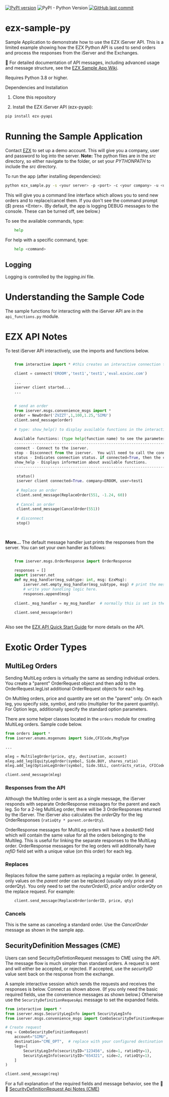 [![PyPI version](https://badge.fury.io/py/ezx-pyapi.svg)](https://badge.fury.io/py/ezx-pyapi)
![PyPI - Python Version](https://img.shields.io/pypi/pyversions/ezx-pyapi)
[![GitHub last commit](https://img.shields.io/github/last-commit/EZXInc/ezx-sample-py)](https://github.com/EZXInc/ezx-sample-py)

# ezx-sample-py

Sample Application to demonstrate how to use the EZX iServer API. This is a limited example showing how the EZX Python API is used to send orders and process the responses from the iServer and the Exchanges.

📘 For detailed documentation of API messages, including advanced usage and message structure, see the [EZX Sample App Wiki](https://github.com/EZXInc/ezx-sample-py/wiki).


Requires Python 3.8 or higher.

Dependencies and Installation

1. Clone this repository

2. Install the EZX iServer API (ezx-pyapi):
```python
pip install ezx-pyapi
```


# Running the Sample Application

Contact [EZX](http://www.ezxinc.com/) to set up a demo account. This will give you a company, user and password to log into the server.  **Note:** The python files are in the *src* directory, so either navigate to the folder, or set your *PYTHONPATH* to include the *src* directory.

To run the app (after installing dependencies): 


```bash
python ezx_sample.py -s <your server> -p <port> -c <your company> -u <user> -pw <password>  
```

This will give you a command line interface which allows you to send new orders and to replace/cancel them.  If you don't see the command prompt (*$*) press &lt;Enter&gt;. (By default, the app is logging DEBUG messages to the console.  These can be turned off, see below.)

To see the available commands, type:

```bash
	help
```
For help with a specific command, type:

```bash
	help <command>
```

## Logging

Logging is controlled by the *logging.ini* file. 




# Understanding the Sample Code

The sample functions for interacting with the iServer API are in the `api_functions.py` module.  



# EZX API Notes


To test iServer API interactively, use the imports and functions below.


```python

	from interactive import * #this creates an interactive connection to the iserver

	client = connect('EROOM','test1','test1','eval.ezxinc.com')

	...
	iserver client started...
	...
	
	
	# send an order
	from iserver.msgs.convenience_msgs import *
	order = NewOrder('ZVZZT',1,100,1.25,'SIMU')
	client.send_message(order)
	
	# type: show_help() to display available functions in the interactive environment
	
	Available functions: (type help(function name) to see the parameters for the function.):
	----------------------------------------------------------------------------------------
	connect - Connect to the iserver.
	stop - Disconnect from the iserver.  You will need to call the connect method again to reconnect.
	status - Indicates connection status. if connected=True, then the client is logged in to the iserver.
	show_help - Displays information about available functions.
	----------------------------------------------------------------------------------------
	
	 status()
	 iserver client connected=True. company=EROOM, user=test1
	 
	 # Replace an order
	 client.send_message(ReplaceOrder(551, -1.24, 60))
	 
	 # Cancel an order
	 client.send_message(CancelOrder(551))
	 
	 # disconnect
	 stop()
	 
	
```

**More...**
The default message handler just prints the responses from the server.  You can set your own handler as follows:

```python

	from iserver.msgs.OrderResponse import OrderResponse
	
	responses = []
	import iserver.net
	def my_msg_handler(msg_subtype: int, msg: EzxMsg):
		iserver.net.empty_msg_handler(msg_subtype, msg) # print the message
		# write your handling logic here.
		responses.append(msg)
		
	client._msg_handler = my_msg_handler  # normally this is set in the ApiClient constructor
	
	client.send_message(order)
			
```

Also see the [EZX API Quick Start Guide](https://docs.google.com/document/d/1VcAYjFDZfIbQCVmVN4CZ_U6d3O3dHbnFNuiIBec8L3M) for more details on the API.

# Exotic Order Types
## MultiLeg Orders
Sending MultiLeg orders is virtually the same as sending individual orders.  You create a "parent" OrderRequest object and then add to the OrderRequest.legList additional OrderRequest objects for each leg.

On Multileg orders, price and quantity are set on the "parent" only. On each leg, you specify side, symbol, and ratio (multiplier for the parent quantity).  For Option legs, additionally specify the standard option parameters.

There are some helper classes located in the `orders` module for creating MultiLeg orders.  Sample code below.

```python
from orders import *
from iserver.enums.msgenums import Side,CFICode,MsgType

...

mleg = MultilegOrder(price, qty, destination, account)
mleg.add_leg(EquityLegOrder(symbol, Side.BUY, shares_ratio)
mleg.add_leg(OptionLegOrder(symbol, Side.SELL, contracts_ratio, CFICode.OPTION_CALL, strikePx, '20231215')

client.send_message(mleg)

```

### Responses from the API
Although the Multileg order is sent as a single message, the iServer responds with separate OrderResponse messages for the parent and each leg. So for a 2-leg MultiLeg order, there will be 3 OrderResponses returned by the iServer. The iServer also calculates the *orderQty* for the leg OrderResponses (`ratioQty * parent.orderQty`).

OrderResponse messages for MultiLeg orders will have a *basketID* field which will contain the same value for all the orders belonging to the Multileg. This is useful for linking the separate responses to the MultiLeg order. OrderResponse messages for the leg orders will additionally have *refID* field set with a unique value (on this order) for each leg.

### Replaces
Replaces follow the same pattern as replacing a regular order.  In general, only values on the *parent* order can be replaced (usually only price and orderQty). You only need to set the *routerOrderID*, *price* and/or *orderQty* on the replace request.  For example:

```python
	client.send_message(ReplaceOrder(orderID, price, qty)		
```

### Cancels
This is the same as canceling a standard order. Use the *CancelOrder* message as shown in the sample app.

## SecurityDefinition Messages (CME)
Users can send SecurityDefintionRequest messages to CME using the API. The message flow is much simpler than standard orders.  A request is sent and will either be accepted, or rejected.  If accepted, use the *securityID* value sent back on the response from the exchange.

A sample interactive session which sends the requests and receives the responses is below.  Connect as shown above.  (If you only need the basic required fields, use the convenience messages as shown below.)   Otherwise use the `SecurityDefinitionRequesApi` message to set the expanded fields.

```python
from interactive import *
from iserver.msgs.SecurityLegInfo import SecurityLegInfo
from iserver.msgs.convenience_msgs import ComboSecurityDefinitionRequest

# Create request
req = ComboSecurityDefinitionRequest(
    account="SIMU",
    destination="CME_OPT",  # replace with your configured destination
    legs=[
        SecurityLegInfo(securityID="123456", side=1, ratioQty=1),
        SecurityLegInfo(securityID="654321", side=2, ratioQty=1),
    ]
)

client.send_message(req)

```

For a full explanation of the required fields and message behavior, see the
📘 📄 [SecurityDefinitionRequest Api Notes (CME)](https://github.com/EZXInc/ezx-sample-py/wiki/SecurityDefinitionRequest)





